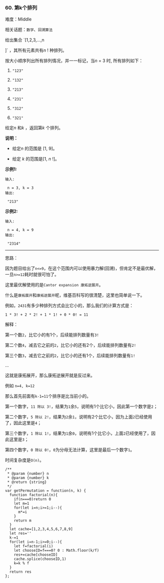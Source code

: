 ### 60. 第k个排列

难度：Middle

相关话题：`数学`、`回溯算法`

给出集合 `[1,2,3,&hellip;,n

]` ，其所有元素共有*n* ! 种排列。



按大小顺序列出所有排列情况，并一一标记，当*n* = 3 时, 所有排列如下：




1.  `"123"` 

2.  `"132"` 

3.  `"213"` 

4.  `"231"` 

5.  `"312"` 

6.  `"321"` 





给定*n*  和*k* ，返回第*k* 个排列。



**说明：** 




* 给定*n* 的范围是 [1, 9]。

* 给定 *k* 的范围是[1, *n* !]。





**示例1:** 





```
输入:

 n = 3, k = 3
输出:

 "213"

```


**示例2:** 





```
输入:

 n = 4, k = 9
输出:

 "2314"

```



-----

思路：

因为题目给出了`n<=9`，在这个范围内可以使用暴力解(回溯)，但肯定不是最优解，一旦`n>=12`耗时就很可怕了。

这里最优解使用的是`Cantor expansion 康拓逆展开`。

什么是`康拓展开`和`康拓逆展开`呢，维基百科写的很清楚，这里也简单说一下。

例如，`2431`有多少种排列方式会比它小的，那么我们的计算方式是：

`1 * 3! + 2 * 2! + 1 * 1! + 0 * 0! = 11`

解释：

第一个数`2`，比它小的有1个，后续能排列数量有`3!`

第二个数`4`，减去它之前的`2`，比它小的还有2个，后续能排列数量有`2!`

第三个数`3`，减去它之前的`2`，比它小的还有1个，后续能排列数量有`1!`

...

这就是康拓展开，那么康拓逆展开就是反过来。

例如 `n=4, k=12`

那么首先前面有`k-1=11`个排序是比当前小的。

第一个数字，`11 除以 3!`，结果为`1`余`5`，说明有1个比它小，因此第一个数字是`2`；

第二个数字，`5 除以 2!`，结果为`2`余`1`，说明有2个比它小，因为上面`2`已经使用了，因此这里是`4`；

第三个数字，`1 除以 1!`，结果为`1`余`0`，说明有1个比它小，上面`2`已经使用了，因此这里是`3`；

第四个数字，`0 除以 0!`，`0`为分母无法计算，这里是最后一个数字`1`。

时间复杂度是`O(n)`。




```
/**
 * @param {number} n
 * @param {number} k
 * @return {string}
 */
var getPermutation = function(n, k) {
  function factorial(n){
    if(n===0)return 0
    let m=1
    for(let i=n;i>=1;i--){
      m*=i
    }
    return m
  }
  let cache=[1,2,3,4,5,6,7,8,9]
  let res=''
  k-=1
  for(let i=n-1;i>=0;i--){
    let f=factorial(i)
    let chooseID=f===0? 0 : Math.floor(k/f)
    res+=cache[chooseID]
    cache.splice(chooseID,1)
    k=k % f
  }
  return res
};



```

